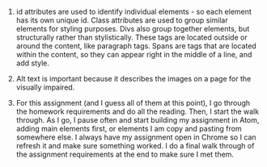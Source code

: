 1. id attributes are used to identify individual elements - so each element has its own unique id. Class attributes are used to group similar elements for styling purposes. Divs also group together elements, but structurally rather than stylistically. These tags are located outside or around the content, like paragraph tags. Spans are tags that are located within the content, so they can appear right in the middle of a line, and add style.

2. Alt text is important because it describes the images on a page for the visually impaired.

3. For this assignment (and I guess all of them at this point), I go through the homework requirements and do all the reading. Then, I start the walk through. As I go, I pause often and start building my assignment in Atom, adding main elements first, or elements I am copy and pasting from somewhere else. I always have my assignment open in Chrome so I can refresh it and make sure something worked. I do a final walk through of the assignment requirements at the end to make sure I met them. 
